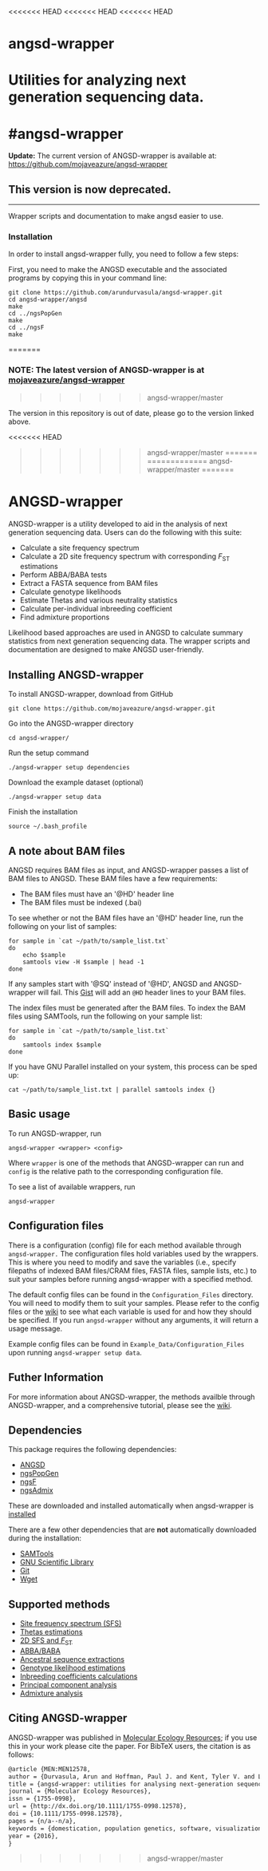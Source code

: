 <<<<<<< HEAD
<<<<<<< HEAD
<<<<<<< HEAD
# angsd-wrapper
Utilities for analyzing next generation sequencing data.
=======
#angsd-wrapper
=============

__Update:__ The current version of ANGSD-wrapper is available at: https://github.com/mojaveazure/angsd-wrapper

## This version is now deprecated.

---
Wrapper scripts and documentation to make angsd easier to use.

### Installation
In order to install angsd-wrapper fully, you need to follow a few steps:

First, you need to make the ANGSD executable and the associated programs by copying this in your command line:

```
git clone https://github.com/arundurvasula/angsd-wrapper.git
cd angsd-wrapper/angsd
make
cd ../ngsPopGen
make
cd ../ngsF
make
```
=======
### NOTE: The latest version of ANGSD-wrapper is at [mojaveazure/angsd-wrapper](https://github.com/mojaveazure/angsd-wrapper)
>>>>>>> angsd-wrapper/master

The version in this repository is out of date, please go to the version linked above.

<<<<<<< HEAD
>>>>>>> angsd-wrapper/master
=======
=============
>>>>>>> angsd-wrapper/master
=======
# ANGSD-wrapper

<!--
> **NOTE:** Due to changes to Apple's C/C++ compiler, ANGSD-wrapper is unavailable for Mac OS X Version 10.11.4
> This affects setting up dependencies, creating a system-wide installation of ANGSD-wrapper, downloading example data, and performing any computational analyses with ANGSD-wrapper
> The Shiny graphing interface is still available through `./angsd-wrapper shiny graphing`
> Please use an older version of Mac OS X or another POSIX-compliant system to regain full capabilities of ANGSD-wrapper
-->

ANGSD-wrapper is a utility developed to aid in the analysis of next generation sequencing data. Users can do the following with this suite:
- Calculate a site frequency spectrum
- Calculate a 2D site frequency spectrum with corresponding *F*<sub>ST</sub> estimations
- Perform ABBA/BABA tests
- Extract a FASTA sequence from BAM files
- Calculate genotype likelihoods
- Estimate Thetas and various neutrality statistics
- Calculate per-individual inbreeding coefficient
- Find admixture proportions

Likelihood based approaches are used in ANGSD to calculate summary statistics from next generation sequencing data. The wrapper scripts and documentation are designed to make ANGSD user-friendly.

## Installing ANGSD-wrapper

To install ANGSD-wrapper, download from GitHub

```shell
git clone https://github.com/mojaveazure/angsd-wrapper.git
```

Go into the ANGSD-wrapper directory

```shell
cd angsd-wrapper/
```

Run the setup command

```shell
./angsd-wrapper setup dependencies
```

Download the example dataset (optional)

```shell
./angsd-wrapper setup data
```

Finish the installation

```shell
source ~/.bash_profile
```

## A note about BAM files

ANGSD requires BAM files as input, and ANGSD-wrapper passes a list of BAM files to ANGSD. These BAM files have a few requirements:

- The BAM files must have an '@HD' header line
- The BAM files must be indexed (.bai)

To see whether or not the BAM files have an '@HD' header line, run the following on your list of samples:
```shell
for sample in `cat ~/path/to/sample_list.txt`
do
    echo $sample
    samtools view -H $sample | head -1
done
```

If any samples start with '@SQ' instead of '@HD', ANGSD and ANGSD-wrapper will fail. This [Gist](https://gist.github.com/mojaveazure/d194c4705642eecf8437) will add an `@HD` header lines to your BAM files.

The index files must be generated after the BAM files. To index the BAM files using SAMTools, run the following on your sample list:

```shell
for sample in `cat ~/path/to/sample_list.txt`
do
    samtools index $sample
done
```

If you have GNU Parallel installed on your system, this process can be sped up:

```shell
cat ~/path/to/sample_list.txt | parallel samtools index {}
```

## Basic usage

To run ANGSD-wrapper, run

```shell
angsd-wrapper <wrapper> <config>
```

Where `wrapper` is one of the methods that ANGSD-wrapper can run and `config` is the relative path to the corresponding configuration file.

To see a list of available wrappers, run

```shell
angsd-wrapper
```

## Configuration files

There is a configuration (config) file for each method available through `angsd-wrapper.` The configuration files hold variables used by the wrappers. This is where you need to modify and save the variables (i.e., specify filepaths of indexed BAM files/CRAM files,  FASTA files, sample lists, etc.) to suit your samples before running angsd-wrapper with a specified method.

The default config files can be found in the `Configuration_Files` directory. You will need to modify them to suit your samples. Please refer to the config files or the [wiki](https://github.com/mojaveazure/angsd-wrapper/wiki) to see what each variable is used for and how they should be specified. If you run `angsd-wrapper` without any arguments, it will return a usage message.

Example config files can be found in `Example_Data/Configuration_Files` upon running `angsd-wrapper setup data`.

## Futher Information

For more information about ANGSD-wrapper, the methods availble through ANGSD-wrapper, and a comprehensive tutorial, please see the [wiki](https://github.com/mojaveazure/angsd-wrapper/wiki).

## Dependencies
This package requires the following dependencies:
 - [ANGSD](https://github.com/angsd/angsd)
 - [ngsPopGen](https://github.com/mfumagalli/ngsPopGen)
 - [ngsF](https://github.com/fgvieira/ngsF)
 - [ngsAdmix](http://www.popgen.dk/software/index.php/NgsAdmix)

These are downloaded and installed automatically when angsd-wrapper is [installed](https://github.com/mojaveazure/angsd-wrapper#installing-angsd-wrapper)

There are a few other dependencies that are **not** automatically downloaded during the installation:
 - [SAMTools](http://samtools.github.io/)
 - [GNU Scientific Library](http://www.gnu.org/software/gsl/)
 - [Git](http://www.git-scm.com/)
 - [Wget](http://www.gnu.org/software/wget/)

## Supported methods

 - [Site frequency spectrum (SFS)](https://github.com/mojaveazure/angsd-wrapper/wiki/Site-Frequency-Spectrum)
 - [Thetas estimations](https://github.com/mojaveazure/angsd-wrapper/wiki/Thetas)
 - [2D SFS and *F*<sub>ST</sub>](https://github.com/mojaveazure/angsd-wrapper/wiki/2D-Site-Frequency-Spectrum-and-Fst)
 - [ABBA/BABA](https://github.com/mojaveazure/angsd-wrapper/wiki/Abbababa)
 - [Ancestral sequence extractions](https://github.com/mojaveazure/angsd-wrapper/wiki/Ancestral-Sequence)
 - [Genotype likelihood estimations](https://github.com/mojaveazure/angsd-wrapper/wiki/Genotype-Likelihoods)
 - [Inbreeding coefficients calculations](https://github.com/mojaveazure/angsd-wrapper/wiki/Inbreeding-Coefficients)
 - [Principal component analysis](https://github.com/arundurvasula/angsd-wrapper/wiki/Principle-Components-Analysis)
 - [Admixture analysis](https://github.com/mojaveazure/angsd-wrapper/wiki/Admixture-Analysis)
 
## Citing ANGSD-wrapper
 
ANGSD-wrapper was published in [Molecular Ecology Resources](http://onlinelibrary.wiley.com/doi/10.1111/1755-0998.12578/abstract); if you use this in your work please cite the paper. For BibTeX users, the citation is as follows:

```latex
@article {MEN:MEN12578,
author = {Durvasula, Arun and Hoffman, Paul J. and Kent, Tyler V. and Liu, Chaochih and Kono, Thomas J. Y. and Morrell, Peter L. and Ross-Ibarra, Jeffrey},
title = {angsd-wrapper: utilities for analysing next-generation sequencing data},
journal = {Molecular Ecology Resources},
issn = {1755-0998},
url = {http://dx.doi.org/10.1111/1755-0998.12578},
doi = {10.1111/1755-0998.12578},
pages = {n/a--n/a},
keywords = {domestication, population genetics, software, visualization, Zea},
year = {2016},
}
```
>>>>>>> angsd-wrapper/master
